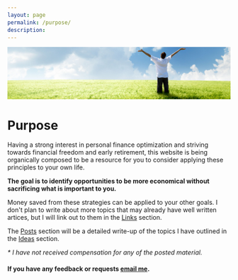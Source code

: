 ```yaml
---
layout: page
permalink: /purpose/
description:  
---
```


![Green pastures](/images/Moneybanner.jpg "Green pastures")

# Purpose

Having a strong interest in personal finance optimization and striving towards financial freedom and early retirement, this website is being organically composed to be a resource for you to consider applying these principles to your own life.

**The goal is to identify opportunities to be more economical without sacrificing what is important to you.**

Money saved from these strategies can be applied to your other goals.  I don't plan to write about more topics that may already have well written artices, but I will link out to them in the [Links](/links/) section.

The [Posts](/) section will be a detailed write-up of the topics I have outlined in the [Ideas](/ideas/) section.

*\* I have not received compensation for any of the posted material.*


#### If you have any feedback or requests [email me](mailto:contact@frugaldime.com).
